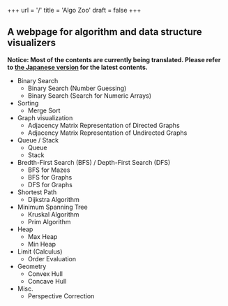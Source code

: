 +++
url = '/'
title = 'Algo Zoo'
draft = false
+++

## A webpage for algorithm and data structure visualizers

**Notice: Most of the contents are currently being translated. Please refer to [the Japanese version](/ja) for the latest contents.**

* Binary Search
    * Binary Search (Number Guessing)
    * Binary Search (Search for Numeric Arrays)
* Sorting
    * Merge Sort
* Graph visualization
    * Adjacency Matrix Representation of Directed Graphs
    * Adjacency Matrix Representation of Undirected Graphs
* Queue / Stack
    * Queue
    * Stack
* Bredth-First Search (BFS) / Depth-First Search (DFS)
    * BFS for Mazes
    * BFS for Graphs
    * DFS for Graphs
* Shortest Path
    * Dijkstra Algorithm
* Minimum Spanning Tree
    * Kruskal Algorithm
    * Prim Algorithm
* Heap
    * Max Heap
    * Min Heap
* Limit (Calculus)
    * Order Evaluation
* Geometry
    * Convex Hull
    * Concave Hull
* Misc.
    * Perspective Correction 
